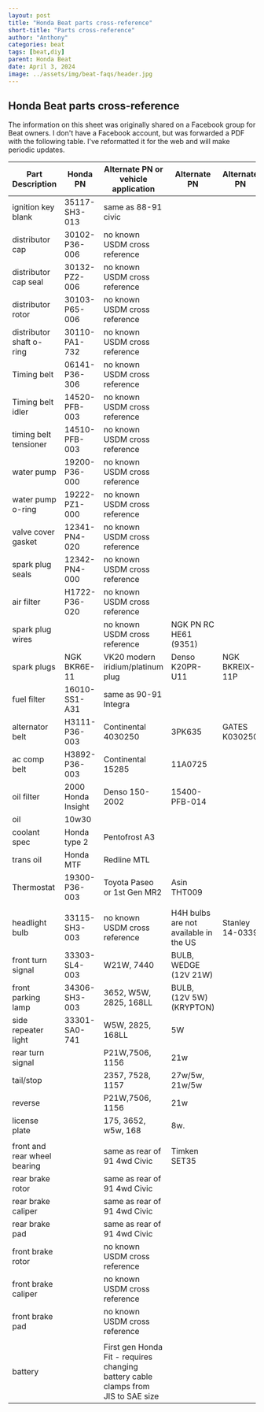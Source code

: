 ```yaml
---
layout: post
title: "Honda Beat parts cross-reference"
short-title: "Parts cross-reference"
author: "Anthony"
categories: beat
tags: [beat,diy]
parent: Honda Beat
date: April 3, 2024
image: ../assets/img/beat-faqs/header.jpg
---
```


## Honda Beat parts cross-reference

The information on this sheet was originally shared on a Facebook group for Beat owners. I don't have a Facebook account, but was forwarded a PDF with the following table. I've reformatted it for the web and will make periodic updates.

|Part Description            |Honda PN          |Alternate PN or vehicle application                                              |Alternate PN                              |Alternate PN   |
|----------------------------|------------------|---------------------------------------------------------------------------------|------------------------------------------|---------------|
|ignition key blank          |35117-SH3-013     |same as 88-91 civic                                                              |                                          |               |
|distributor cap             |30102-P36-006     |no known USDM cross reference                                                    |                                          |               |
|distributor cap seal        |30132-PZ2-006     |no known USDM cross reference                                                    |                                          |               |
|distributor rotor           |30103-P65-006     |no known USDM cross reference                                                    |                                          |               |
|distributor shaft o-ring    |30110-PA1-732     |no known USDM cross reference                                                    |                                          |               |
|Timing belt                 |06141-P36-306     |no known USDM cross reference                                                    |                                          |               |
|Timing belt idler           |14520-PFB-003     |no known USDM cross reference                                                    |                                          |               |
|timing belt tensioner       |14510-PFB-003     |no known USDM cross reference                                                    |                                          |               |
|water pump                  |19200-P36-000     |no known USDM cross reference                                                    |                                          |               |
|water pump o-ring           |19222-PZ1-000     |no known USDM cross reference                                                    |                                          |               |
|valve cover gasket          |12341-PN4-020     |no known USDM cross reference                                                    |                                          |               |
|spark plug seals            |12342-PN4-000     |no known USDM cross reference                                                    |                                          |               |
|air filter                  |H1722-P36-020     |no known USDM cross reference                                                    |                                          |               |
|spark plug wires            |                  |no known USDM cross reference                                                    |NGK PN RC HE61 (9351)                     |               |
|spark plugs                 |NGK BKR6E-11      |VK20 modern iridium/platinum plug                                                |Denso K20PR-U11                           |NGK BKREIX-11P |
|fuel filter                 |16010-SS1-A31     |same as 90-91 Integra                                                            |                                          |               |
|alternator belt             |H3111-P36-003     |Continental 4030250                                                              |3PK635                                    |GATES K030250  |
|ac comp belt                |H3892-P36-003     |Continental 15285                                                                |11A0725                                   |               |
|oil filter                  |2000 Honda Insight|Denso 150-2002                                                                   |15400-PFB-014                             |               |
|oil                         |10w30             |                                                                                 |                                          |               |
|coolant spec                |Honda type 2      |Pentofrost A3                                                                    |                                          |               |
|trans oil                   |Honda MTF         |Redline MTL                                                                      |                                          |               |
|Thermostat                  |19300-P36-003     |Toyota Paseo or 1st Gen MR2                                                      |Asin THT009                               |               |
|                            |                  |                                                                                 |                                          |               |
|headlight bulb              |33115-SH3-003     |no known USDM cross reference                                                    |H4H bulbs are not available in the US     |Stanley 14-0339|
|front turn signal           |33303-SL4-003     |W21W, 7440                                                                       |BULB, WEDGE (12V 21W)                     |               |
|front parking lamp          |34306-SH3-003     |3652, W5W, 2825, 168LL                                                           |BULB, (12V 5W) (KRYPTON)                  |               |
|side repeater light         |33301-SA0-741     |W5W, 2825, 168LL                                                                 |5W                                        |               |
|rear turn signal            |                  |P21W,7506, 1156                                                                  |21w                                       |               |
|tail/stop                   |                  |2357, 7528, 1157                                                                 |27w/5w, 21w/5w                            |               |
|reverse                     |                  |P21W,7506, 1156                                                                  |21w                                       |               |
|license plate               |                  |175, 3652, w5w, 168                                                              |8w.                                       |               |
|                            |                  |                                                                                 |                                          |               |
|front and rear wheel bearing|                  |same as rear of 91 4wd Civic                                                     |Timken SET35                              |               |
|rear brake rotor            |                  |same as rear of 91 4wd Civic                                                     |                                          |               |
|rear brake caliper          |                  |same as rear of 91 4wd Civic                                                     |                                          |               |
|rear brake pad              |                  |same as rear of 91 4wd Civic                                                     |                                          |               |
|front brake rotor           |                  |no known USDM cross reference                                                    |                                          |               |
|front brake caliper         |                  |no known USDM cross reference                                                    |                                          |               |
|front brake pad             |                  |no known USDM cross reference                                                    |                                          |               |
|                            |                  |                                                                                 |                                          |               |
|battery                     |                  |First gen Honda Fit - requires changing battery cable clamps from JIS to SAE size|                                          |               |

